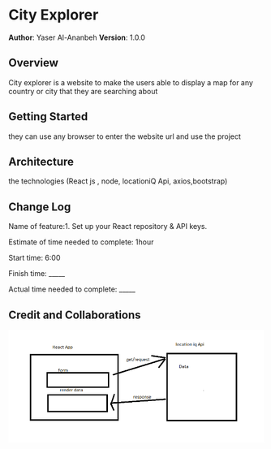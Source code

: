 # City Explorer

**Author**: Yaser Al-Ananbeh
**Version**: 1.0.0 

## Overview
<!-- Provide a high level overview of what this application is and why you are building it, beyond the fact that it's an assignment for this class. (i.e. What's your problem domain?) -->
City explorer is a website to make the users able to display a map for any country or city that they are searching about 

## Getting Started
<!-- What are the steps that a user must take in order to build this app on their own machine and get it running? -->
they can use any browser to enter the website url and use the project 

## Architecture
<!-- Provide a detailed description of the application design. What technologies (languages, libraries, etc) you're using, and any other relevant design information. -->
the technologies (React js , node, locationiQ Api, axios,bootstrap)

## Change Log
<!-- Use this area to document the iterative changes made to your application as each feature is successfully implemented. Use time stamps. Here's an example:

01-01-2001 4:59pm - Application now has a fully-functional express server, with a GET route for the location resource. -->

Name of feature:1. Set up your React repository & API keys.

Estimate of time needed to complete: 1hour

Start time: 6:00

Finish time: _____

Actual time needed to complete: _____

## Credit and Collaborations
<!-- Give credit (and a link) to other people or resources that helped you build this application. -->

![image](img.png)